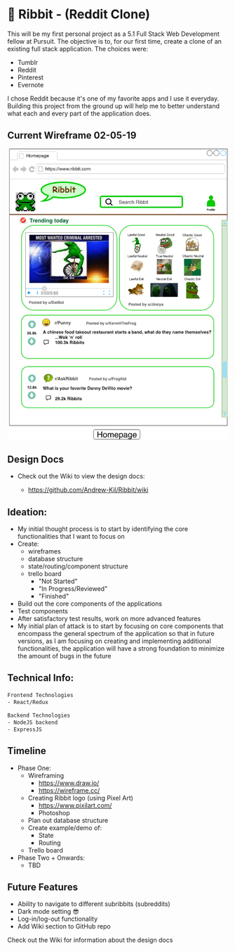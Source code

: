 # 🐸 Ribbit - (Reddit Clone)

This will be my first personal project as a 5.1 Full Stack Web Development fellow at Pursuit. The objective is to, for our first time, create a clone of an existing full stack application. The choices were:

- Tumblr
- Reddit
- Pinterest
- Evernote

I chose Reddit because it's one of my favorite apps and I use it everyday. Building this project from the ground up will help me to better understand what each and every part of the application does.

## Current Wireframe 02-05-19

![Ribbit](/photos/wireframe.png)

## Design Docs

- Check out the Wiki to view the design docs:

  - https://github.com/Andrew-Kil/Ribbit/wiki

## Ideation:

- My initial thought process is to start by identifying the core functionalities that I want to focus on
- Create:
  - wireframes
  - database structure
  - state/routing/component structure
  - trello board
    - "Not Started"
    - "In Progress/Reviewed"
    - "Finished"
- Build out the core components of the applications
- Test components
- After satisfactory test results, work on more advanced features
- My initial plan of attack is to start by focusing on core components that encompass the general spectrum of the application so that in future versions, as I am focusing on creating and implementing additional functionalities, the application will have a strong foundation to minimize the amount of bugs in the future

## Technical Info:

```
Frontend Technologies
- React/Redux
```

```
Backend Technologies
- NodeJS backend
- ExpressJS
```

## Timeline

- Phase One:
  - Wireframing
    - https://www.draw.io/
    - https://wireframe.cc/
  - Creating Ribbit logo (using Pixel Art)
    - https://www.pixilart.com/
    - Photoshop
  - Plan out database structure
  - Create example/demo of:
    - State
    - Routing
  - Trello board
- Phase Two + Onwards:
  - TBD

## Future Features

- Ability to navigate to different subribbits (subreddits)
- Dark mode setting 😎
- Log-in/log-out functionality
- Add Wiki section to GitHub repo

Check out the Wiki for information about the design docs
